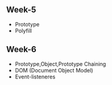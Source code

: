 ## Week-5

 - Prototype
 - Polyfill

## Week-6

 - Prototype,Object,Prototype Chaining
 - DOM (Document Object Model)
 - Event-listeneres